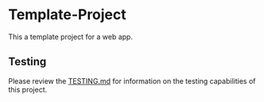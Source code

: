 # Template-Project

This a template project for a web app.

## Testing

Please review the [TESTING.md]('./../test/TESTING.md) for information on the testing capabilities of this project.
